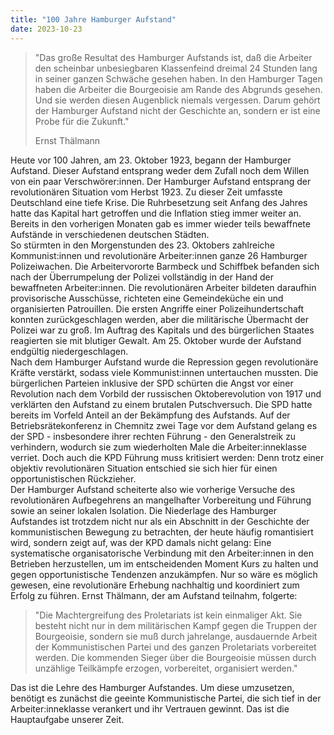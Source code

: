 ```yaml
---
title: "100 Jahre Hamburger Aufstand"
date: 2023-10-23
---
```


> "Das große Resultat des Hamburger Aufstands ist, daß die Arbeiter den scheinbar unbesiegbaren Klassenfeind dreimal 24 Stunden lang in seiner ganzen Schwäche gesehen haben. In den Hamburger Tagen haben die Arbeiter die Bourgeoisie am Rande des Abgrunds gesehen. Und sie werden diesen Augenblick niemals vergessen. Darum gehört der Hamburger Aufstand nicht der Geschichte an, sondern er ist eine Probe für die Zukunft."  
> 
> Ernst Thälmann

Heute vor 100 Jahren, am 23. Oktober 1923, begann der Hamburger Aufstand. Dieser Aufstand entsprang weder dem Zufall noch dem Willen von ein paar Verschwörer:innen. Der Hamburger Aufstand entsprang der revolutionären Situation vom Herbst 1923. Zu dieser Zeit umfasste Deutschland eine tiefe Krise. Die Ruhrbesetzung seit Anfang des Jahres hatte das Kapital hart getroffen und die Inflation stieg immer weiter an. Bereits in den vorherigen Monaten gab es immer wieder teils bewaffnete Aufstände in verschiedenen deutschen Städten.  
So stürmten in den Morgenstunden des 23. Oktobers zahlreiche Kommunist:innen und revolutionäre Arbeiter:innen ganze 26 Hamburger Polizeiwachen. Die Arbeitervororte Barmbeck und Schiffbek befanden sich nach der Überrumpelung der Polizei vollständig in der Hand der bewaffneten Arbeiter:innen. Die revolutionären Arbeiter bildeten daraufhin provisorische Ausschüsse, richteten eine Gemeindeküche ein und organisierten Patrouillen. Die ersten Angriffe einer Polizeihundertschaft konnten zurückgeschlagen werden, aber die militärische Übermacht der Polizei war zu groß. Im Auftrag des Kapitals und des bürgerlichen Staates reagierten sie mit blutiger Gewalt. Am 25. Oktober wurde der Aufstand endgültig niedergeschlagen.  
Nach dem Hamburger Aufstand wurde die Repression gegen revolutionäre Kräfte verstärkt, sodass viele Kommunist:innen untertauchen mussten. Die bürgerlichen Parteien inklusive der SPD schürten die Angst vor einer Revolution nach dem Vorbild der russischen Oktoberevolution von 1917 und verklärten den Aufstand zu einem brutalen Putschversuch. Die SPD hatte bereits im Vorfeld Anteil an der Bekämpfung des Aufstands. Auf der Betriebsrätekonferenz in Chemnitz zwei Tage vor dem Aufstand gelang es der SPD - insbesondere ihrer rechten Führung - den Generalstreik zu verhindern, wodurch sie zum wiederholten Male die Arbeiter:inneklasse verriet. Doch auch die KPD Führung muss kritisiert werden: Denn trotz einer objektiv revolutionären Situation entschied sie sich hier für einen opportunistischen Rückzieher.  
Der Hamburger Aufstand scheiterte also wie vorherige Versuche des revolutionären Aufbegehrens an mangelhafter Vorbereitung und Führung sowie an seiner lokalen Isolation. Die Niederlage des Hamburger Aufstandes ist trotzdem nicht nur als ein Abschnitt in der Geschichte der kommunistischen Bewegung zu betrachten, der heute häufig romantisiert wird, sondern zeigt auf, was der KPD damals nicht gelang: Eine systematische organisatorische Verbindung mit den Arbeiter:innen in den Betrieben herzustellen, um im entscheidenden Moment Kurs zu halten und gegen opportunistische Tendenzen anzukämpfen. Nur so wäre es möglich gewesen, eine revolutionäre Erhebung nachhaltig und koordiniert zum Erfolg zu führen. Ernst Thälmann, der am Aufstand teilnahm, folgerte:

>   
> "Die Machtergreifung des Proletariats ist kein einmaliger Akt. Sie besteht nicht nur in dem militärischen Kampf gegen die Truppen der Bourgeoisie, sondern sie muß durch jahrelange, ausdauernde Arbeit der Kommunistischen Partei und des ganzen Proletariats vorbereitet werden. Die kommenden Sieger über die Bourgeoisie müssen durch unzählige Teilkämpfe erzogen, vorbereitet, organisiert werden."  

Das ist die Lehre des Hamburger Aufstandes. Um diese umzusetzen, benötigt es zunächst die geeinte Kommunistische Partei, die sich tief in der Arbeiter:inneklasse verankert und ihr Vertrauen gewinnt. Das ist die Hauptaufgabe unserer Zeit.

